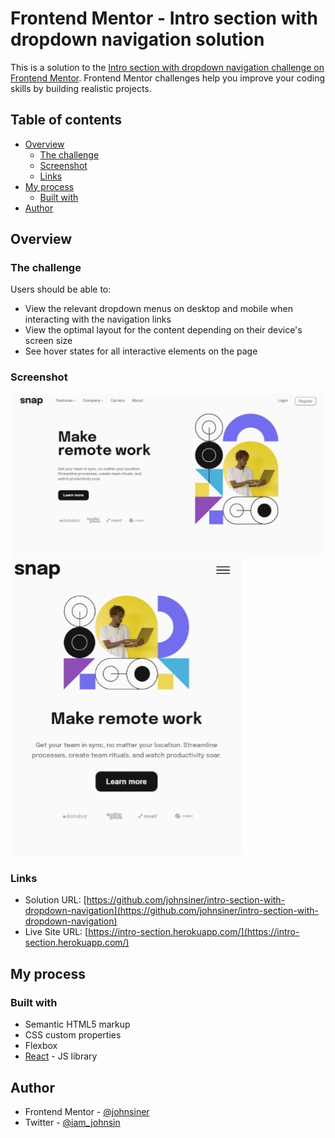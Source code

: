 # Frontend Mentor - Intro section with dropdown navigation solution

This is a solution to the [Intro section with dropdown navigation challenge on Frontend Mentor](https://www.frontendmentor.io/challenges/intro-section-with-dropdown-navigation-ryaPetHE5). Frontend Mentor challenges help you improve your coding skills by building realistic projects.

## Table of contents

-  [Overview](#overview)
   -  [The challenge](#the-challenge)
   -  [Screenshot](#screenshot)
   -  [Links](#links)
-  [My process](#my-process)
   -  [Built with](#built-with)
-  [Author](#author)

## Overview

### The challenge

Users should be able to:

-  View the relevant dropdown menus on desktop and mobile when interacting with the navigation links
-  View the optimal layout for the content depending on their device's screen size
-  See hover states for all interactive elements on the page

### Screenshot

![](./src/images/web_capture_desktop.jpeg)
![](./src/images/web_capture_mobile.jpeg)

### Links

-  Solution URL: [https://github.com/johnsiner/intro-section-with-dropdown-navigation](https://github.com/johnsiner/intro-section-with-dropdown-navigation)
-  Live Site URL: [https://intro-section.herokuapp.com/](https://intro-section.herokuapp.com/)

## My process

### Built with

-  Semantic HTML5 markup
-  CSS custom properties
-  Flexbox
-  [React](https://reactjs.org/) - JS library

## Author

-  Frontend Mentor - [@johnsiner](https://www.frontendmentor.io/profile/johnsiner)
-  Twitter - [@iam_johnsin](https://www.twitter.com/iam_johnsin)
